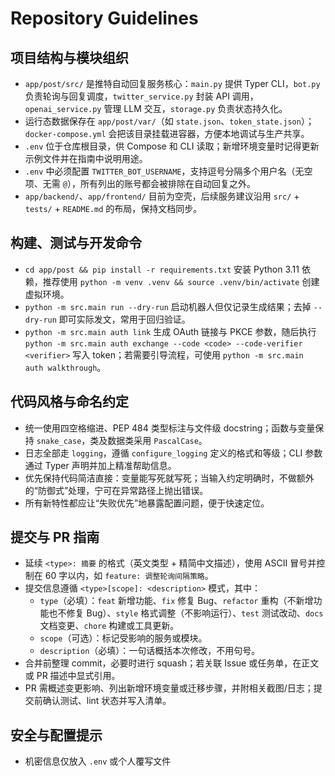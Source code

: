 # Repository Guidelines

## 项目结构与模块组织
- `app/post/src/` 是推特自动回复服务核心：`main.py` 提供 Typer CLI，`bot.py` 负责轮询与回复调度，`twitter_service.py` 封装 API 调用，`openai_service.py` 管理 LLM 交互，`storage.py` 负责状态持久化。
- 运行态数据保存在 `app/post/var/`（如 `state.json`、`token_state.json`）；`docker-compose.yml` 会把该目录挂载进容器，方便本地调试与生产共享。
- `.env` 位于仓库根目录，供 Compose 和 CLI 读取；新增环境变量时记得更新示例文件并在指南中说明用途。
- `.env` 中必须配置 `TWITTER_BOT_USERNAME`，支持逗号分隔多个用户名（无空项、无需 `@`），所有列出的账号都会被排除在自动回复之外。
- `app/backend/`、`app/frontend/` 目前为空壳，后续服务建议沿用 `src/` + `tests/` + `README.md` 的布局，保持文档同步。

## 构建、测试与开发命令
- `cd app/post && pip install -r requirements.txt` 安装 Python 3.11 依赖，推荐使用 `python -m venv .venv && source .venv/bin/activate` 创建虚拟环境。
- `python -m src.main run --dry-run` 启动机器人但仅记录生成结果；去掉 `--dry-run` 即可实际发文，常用于回归验证。
- `python -m src.main auth link` 生成 OAuth 链接与 PKCE 参数，随后执行 `python -m src.main auth exchange --code <code> --code-verifier <verifier>` 写入 token；若需要引导流程，可使用 `python -m src.main auth walkthrough`。

## 代码风格与命名约定
- 统一使用四空格缩进、PEP 484 类型标注与文件级 docstring；函数与变量保持 `snake_case`，类及数据类采用 `PascalCase`。
- 日志全部走 `logging`，遵循 `configure_logging` 定义的格式和等级；CLI 参数通过 Typer 声明并加上精准帮助信息。
- 优先保持代码简洁直接：变量能写死就写死；当输入约定明确时，不做额外的“防御式”处理，宁可在异常路径上抛出错误。
- 所有新特性都应让“失败优先”地暴露配置问题，便于快速定位。

## 提交与 PR 指南
- 延续 `<type>: 摘要` 的格式（英文类型 + 精简中文描述），使用 ASCII 冒号并控制在 60 字以内，如 `feature: 调整轮询间隔策略`。
- 提交信息遵循 `<type>[scope]: <description>` 模式，其中：
  - `type`（必填）：`feat` 新增功能、`fix` 修复 Bug、`refactor` 重构（不新增功能也不修复 Bug）、`style` 格式调整（不影响运行）、`test` 测试改动、`docs` 文档变更、`chore` 构建或工具更新。
  - `scope`（可选）：标记受影响的服务或模块。
  - `description`（必填）：一句话概括本次修改，不用句号。
- 合并前整理 commit，必要时进行 squash；若关联 Issue 或任务单，在正文或 PR 描述中显式引用。
- PR 需概述变更影响、列出新增环境变量或迁移步骤，并附相关截图/日志；提交前确认测试、lint 状态并写入清单。

## 安全与配置提示
- 机密信息仅放入 `.env` 或个人覆写文件
